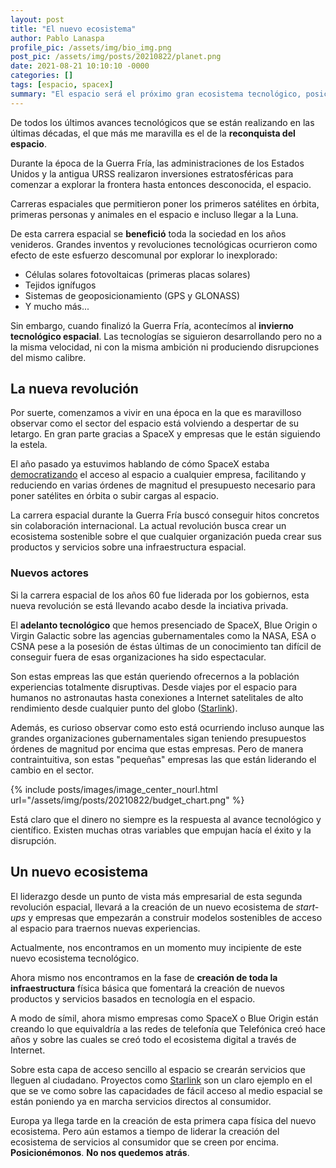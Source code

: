 ```yaml
---
layout: post
title: "El nuevo ecosistema"
author: Pablo Lanaspa
profile_pic: /assets/img/bio_img.png
post_pic: /assets/img/posts/20210822/planet.png
date: 2021-08-21 10:10:10 -0000
categories: []
tags: [espacio, spacex]
summary: "El espacio será el próximo gran ecosistema tecnológico, posicionémonos para innovar desde ya."
---
```


De todos los últimos avances tecnológicos que se están realizando en las últimas décadas, el que más me maravilla es el de la **reconquista del espacio**.

Durante la época de la Guerra Fría, las administraciones de los Estados Unidos y la antigua URSS realizaron inversiones estratosféricas para comenzar a explorar la frontera hasta entonces desconocida, el espacio.

Carreras espaciales que permitieron poner los primeros satélites en órbita, primeras personas y animales en el espacio e incluso llegar a la Luna.

De esta carrera espacial se **benefició** toda la sociedad en los años venideros. Grandes inventos y revoluciones tecnológicas ocurrieron como efecto de este esfuerzo descomunal por explorar lo inexplorado:
* Células solares fotovoltaicas (primeras placas solares)
* Tejidos ignífugos
* Sistemas de geoposicionamiento (GPS y GLONASS)
* Y mucho más...

Sin embargo, cuando finalizó la Guerra Fría, acontecímos al **invierno tecnológico espacial**. Las tecnologías se siguieron desarrollando pero no a la misma velocidad, ni con la misma ambición ni produciendo disrupciones del mismo calibre.

## La nueva revolución

Por suerte, comenzamos a vivir en una época en la que es maravilloso observar como el sector del espacio está volviendo a despertar de su letargo. En gran parte gracias a SpaceX y empresas que le están siguiendo la estela.

El año pasado ya estuvimos hablando de cómo SpaceX estaba [democratizando](https://planaspa.com/2020/03/01/La-democratizacion-del-acceso-al-espacio.html) el acceso al espacio a cualquier empresa, facilitando y reduciendo en varias órdenes de magnitud el presupuesto necesario para poner satélites en órbita o subir cargas al espacio.

La carrera espacial durante la Guerra Fría buscó conseguir hitos concretos sin colaboración internacional. La actual revolución busca crear un ecosistema sostenible sobre el que cualquier organización pueda crear sus productos y servicios sobre una infraestructura espacial.


### Nuevos actores

Si la carrera espacial de los años 60 fue liderada por los gobiernos, esta nueva revolución se está llevando acabo desde la inciativa privada. 

El **adelanto tecnológico** que hemos presenciado de SpaceX, Blue Origin o Virgin Galactic sobre las agencias gubernamentales como la NASA, ESA o CSNA pese a la posesión de éstas últimas de un conocimiento tan difícil de conseguir fuera de esas organizaciones ha sido espectacular.

Son estas empreas las que están queriendo ofrecernos a la población experiencias totalmente disruptivas. Desde viajes por el espacio para humanos no astronautas hasta conexiones a Internet satelitales de alto rendimiento desde cualquier punto del globo ([Starlink](https://planaspa.com/2020/05/31/Desmontando-Starlink.html)).

Además, es curioso observar como esto está ocurriendo incluso aunque las grandes organizaciones gubernamentales sigan teniendo presupuestos órdenes de magnitud por encima que estas empresas. Pero de manera contraintuitiva, son estas "pequeñas" empresas las que están liderando el cambio en el sector.

{% include posts/images/image_center_nourl.html url="/assets/img/posts/20210822/budget_chart.png" %}

Está claro que el dinero no siempre es la respuesta al avance tecnológico y científico. Existen muchas otras variables que empujan hacía el éxito y la disrupción.

## Un nuevo ecosistema

El liderazgo desde un punto de vista más empresarial de esta segunda revolución espacial, llevará a la creación de un nuevo ecosistema de *start-ups* y empresas que empezarán a construir modelos  sostenibles de acceso al espacio para traernos nuevas experiencias.

Actualmente, nos encontramos en un momento muy incipiente de este nuevo ecosistema tecnológico. 

Ahora mismo nos encontramos en la fase de **creación de toda la infraestructura** física básica que fomentará la creación de nuevos productos y servicios basados en tecnología en el espacio.

A modo de símil, ahora mismo empresas como SpaceX o Blue Origin están creando lo que equivaldría a las redes de telefonía que Telefónica creó hace años y sobre las cuales se creó todo el ecosistema digital a través de Internet.

Sobre esta capa de acceso sencillo al espacio se crearán servicios que lleguen al ciudadano. Proyectos como [Starlink](https://planaspa.com/2020/05/31/Desmontando-Starlink.html) son un claro ejemplo en el que se ve como sobre las capacidades de fácil acceso al medio espacial se están poniendo ya en marcha servicios directos al consumidor.

Europa ya llega tarde en la creación de esta primera capa física del nuevo ecosistema. Pero aún estamos a tiempo de liderar la creación del ecosistema de servicios al consumidor que se creen por encima. **Posicionémonos**. **No nos quedemos atrás**.

